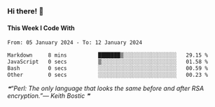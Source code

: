 ### Hi there! 👋

#### This Week I Code With
<!--START_SECTION:waka-->

```txt
From: 05 January 2024 - To: 12 January 2024

Markdown     8 mins          ███████▒░░░░░░░░░░░░░░░░░   29.15 %
JavaScript   0 secs          ▒░░░░░░░░░░░░░░░░░░░░░░░░   01.58 %
Bash         0 secs          ░░░░░░░░░░░░░░░░░░░░░░░░░   00.59 %
Other        0 secs          ░░░░░░░░░░░░░░░░░░░░░░░░░   00.23 %
```

<!--END_SECTION:waka-->

<!--STARTS_HERE_QUOTE_README-->
<i>❝“Perl: The only language that looks the same before and after RSA encryption.”— Keith Bostic   ❞</i>
<!--ENDS_HERE_QUOTE_README-->
